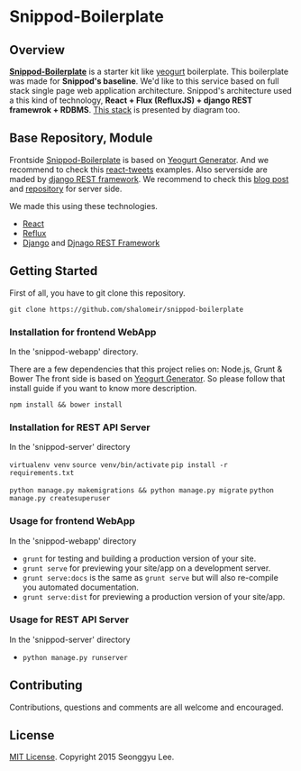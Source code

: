 # **Snippod-Boilerplate**

## Overview

[**Snippod-Boilerplate**](https://github.com/shalomeir/snippod-boilerplate) is a starter kit like [yeogurt](https://github.com/larsonjj/generator-yeogurt) boilerplate. This boilerplate was made for **Snippod's baseline**.
We'd like to this service based on full stack single page web application architecture.
Snippod's architecture used a this kind of technology, **React + Flux (RefluxJS) + django REST framewrok + RDBMS**.
[This stack](https://www.gliffy.com/go/publish/7756603) is presented by diagram too.


## Base Repository, Module

Frontside [Snippod-Boilerplate](https://github.com/shalomeir/snippod-boilerplate) is based on [Yeogurt Generator](https://github.com/larsonjj/generator-yeogurt). 
And we recommend to check this [react-tweets](https://github.com/scotch-io/react-tweets) examples.
Also serverside are maded by [django REST framework](http://www.django-rest-framework.org/). We recommend to check this [blog post](https://thinkster.io/django-angularjs-tutorial/) and [repository](https://github.com/brwr/thinkster-django-angular) for server side.

We made this using these technologies.

* [React](http://facebook.github.io/react/)
* [Reflux](https://github.com/spoike/refluxjs)
* [Django](https://github.com/brwr/thinkster-django-angular) and [Djnago REST Framework](http://www.django-rest-framework.org/)

## Getting Started
First of all, you have to git clone this repository.

```
git clone https://github.com/shalomeir/snippod-boilerplate
```

### Installation for frontend WebApp
In the 'snippod-webapp' directory.

There are a few dependencies that this project relies on: Node.js, Grunt & Bower
The front side is based on [Yeogurt Generator](https://github.com/larsonjj/generator-yeogurt). So please follow that install guide if you want to know more description.

`npm install && bower install`

### Installation for REST API Server
In the 'snippod-server' directory

`virtualenv venv`
`source venv/bin/activate`
`pip install -r requirements.txt`

`python manage.py makemigrations && python manage.py migrate`
`python manage.py createsuperuser`


### Usage for frontend WebApp
In the 'snippod-webapp' directory

- `grunt` for testing and building a production version of your site.
- `grunt serve` for previewing your site/app on a development server.
- `grunt serve:docs` is the same as `grunt serve` but will also re-compile you automated documentation.
- `grunt serve:dist` for previewing a production version of your site/app.


### Usage for REST API Server 
In the 'snippod-server' directory

- `python manage.py runserver`


## Contributing

Contributions, questions and comments are all welcome and encouraged.

## License
[MIT License]().
Copyright 2015 Seonggyu Lee.




